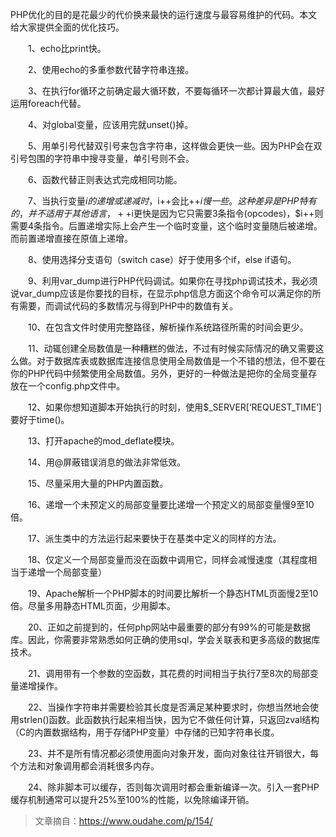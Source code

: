 PHP优化的目的是花最少的代价换来最快的运行速度与最容易维护的代码。本文给大家提供全面的优化技巧。

　　1、echo比print快。

　　2、使用echo的多重参数代替字符串连接。

　　3、在执行for循环之前确定最大循环数，不要每循环一次都计算最大值，最好运用foreach代替。

　　4、对global变量，应该用完就unset\(\)掉。

　　5、用单引号代替双引号来包含字符串，这样做会更快一些。因为PHP会在双引号包围的字符串中搜寻变量，单引号则不会。

　　6、函数代替正则表达式完成相同功能。

　　7、当执行变量$i的递增或递减时，$i++会比++$i慢一些。这种差异是PHP特有的，并不适用于其他语言，++$i更快是因为它只需要3条指令\(opcodes\)，$i++则需要4条指令。后置递增实际上会产生一个临时变量，这个临时变量随后被递增。而前置递增直接在原值上递增。

　　8、使用选择分支语句（switch case）好于使用多个if，else if语句。

　　9、利用var\_dump进行PHP代码调试。如果你在寻找php调试技术，我必须说var\_dump应该是你要找的目标，在显示php信息方面这个命令可以满足你的所有需要，而调试代码的多数情况与得到PHP中的数值有关。

　　10、在包含文件时使用完整路径，解析操作系统路径所需的时间会更少。

　　11、动辄创建全局数值是一种糟糕的做法，不过有时候实际情况的确又需要这么做。对于数据库表或数据库连接信息使用全局数值是一个不错的想法，但不要在你的PHP代码中频繁使用全局数值。另外，更好的一种做法是把你的全局变量存放在一个config.php文件中。

　　12、如果你想知道脚本开始执行的时刻，使用$\_SERVER\[‘REQUEST\_TIME’\]要好于time\(\)。

　　13、打开apache的mod\_deflate模块。

　　14、用@屏蔽错误消息的做法非常低效。

　　15、尽量采用大量的PHP内置函数。

　　16、递增一个未预定义的局部变量要比递增一个预定义的局部变量慢9至10倍。

　　17、派生类中的方法运行起来要快于在基类中定义的同样的方法。

　　18、仅定义一个局部变量而没在函数中调用它，同样会减慢速度（其程度相当于递增一个局部变量）

　　19、Apache解析一个PHP脚本的时间要比解析一个静态HTML页面慢2至10倍。尽量多用静态HTML页面，少用脚本。

　　20、正如之前提到的，任何php网站中最重要的部分有99%的可能是数据库。因此，你需要非常熟悉如何正确的使用sql，学会关联表和更多高级的数据库技术。

　　21、调用带有一个参数的空函数，其花费的时间相当于执行7至8次的局部变量递增操作。

　　22、当操作字符串并需要检验其长度是否满足某种要求时，你想当然地会使用strlen\(\)函数。此函数执行起来相当快，因为它不做任何计算，只返回zval结构（C的内置数据结构，用于存储PHP变量）中存储的已知字符串长度。

　　23、并不是所有情况都必须使用面向对象开发，面向对象往往开销很大，每个方法和对象调用都会消耗很多内存。

　　24、除非脚本可以缓存，否则每次调用时都会重新编译一次。引入一套PHP缓存机制通常可以提升25%至100%的性能，以免除编译开销。



> 文章摘自：https://www.oudahe.com/p/154/



